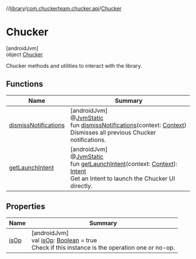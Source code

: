 //[library](../../../index.md)/[com.chuckerteam.chucker.api](../index.md)/[Chucker](index.md)

# Chucker

[androidJvm]\
object [Chucker](index.md)

Chucker methods and utilities to interact with the library.

## Functions

| Name | Summary |
|---|---|
| [dismissNotifications](dismiss-notifications.md) | [androidJvm]<br>@[JvmStatic](https://kotlinlang.org/api/latest/jvm/stdlib/kotlin.jvm/-jvm-static/index.html)<br>fun [dismissNotifications](dismiss-notifications.md)(context: [Context](https://developer.android.com/reference/kotlin/android/content/Context.html))<br>Dismisses all previous Chucker notifications. |
| [getLaunchIntent](get-launch-intent.md) | [androidJvm]<br>@[JvmStatic](https://kotlinlang.org/api/latest/jvm/stdlib/kotlin.jvm/-jvm-static/index.html)<br>fun [getLaunchIntent](get-launch-intent.md)(context: [Context](https://developer.android.com/reference/kotlin/android/content/Context.html)): [Intent](https://developer.android.com/reference/kotlin/android/content/Intent.html)<br>Get an Intent to launch the Chucker UI directly. |

## Properties

| Name | Summary |
|---|---|
| [isOp](is-op.md) | [androidJvm]<br>val [isOp](is-op.md): [Boolean](https://kotlinlang.org/api/latest/jvm/stdlib/kotlin/-boolean/index.html) = true<br>Check if this instance is the operation one or no-op. |
